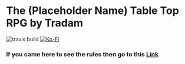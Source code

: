 # The (Placeholder Name) Table Top RPG by Tradam
![travis build](https://travis-ci.com/realtradam/pttrpg.svg?branch=master&status=passed)
[![Ko-Fi](https://img.shields.io/static/v1?message=Buy%20me%20a%20coffee&logo=kofi&labelColor=ff5e5b&color=434B57&logoColor=white&label=%20)](https://ko-fi.com/tradam)

### If you came here to see the rules then go to this [Link](https://realtradam.github.io/pttrpg/) 

